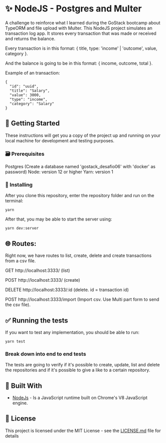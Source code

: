 # :sparkles: NodeJS - Postgres and Multer

A challenge to reinforce what I learned during the GoStack bootcamp about TypeORM and file upload with Multer.
This NodeJS project simulates an transaction log app. It stores every transaction that was made or received and returns the balance.
<p>Every transaction is in this format: { title, type: 'income' | 'outcome', value, category }.</p>
<p>And the balance is going to be in this format: { income, outcome, total }.</p>

Example of an transaction:
```
{
  "id": "uuid",
  "title": "Salary",
  "value": 3000,
  "type": "income",
  "category": "Salary"
}
```

## :rocket: Getting Started

These instructions will get you a copy of the project up and running on your local machine for development and testing purposes.

### :card_file_box: Prerequisites

Postgres (Create a database named 'gostack_desafio06' with 'docker' as password)
Node: version 12 or higher
Yarn: version 1


### :construction: Installing

After you clone this repository, enter the repository folder and run on the terminal:
```
yarn
```

After that, you may be able to start the server using:

```
yarn dev:server
```

## :globe_with_meridians: Routes:

Right now, we have routes to list, create, delete and create transactions from a csv file.

<p>GET http://localhost:3333/ (list)</p>
<p>POST http://localhost:3333/ (create)</p>
<p>DELETE http://localhost:3333/:id (delete. id = transaction id)</p>
<p>POST http://localhost:3333/import (Import csv. Use Multi part form to send the csv file).</p>

## :white_check_mark: Running the tests

If you want to test any implementation, you should be able to run:

```
yarn test
```

### Break down into end to end tests

The tests are going to verify if it's possible to create, update, list and delete the repositories and if it's possible to give a like to a certain repository.


## :hammer: Built With

* [NodeJs](https://nodejs.org/en/) - Is a JavaScript runtime built on Chrome's V8 JavaScript engine.


## :page_facing_up: License

This project is licensed under the MIT License - see the [LICENSE.md](https://github.com/twistershark/conceitos-nodejs/blob/master/LICENSE) file for details


